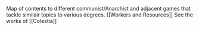 Map of contents to different communist/Anarchist and adjacent games that tackle similair topics to various degrees. 
[[Workers and Resources]]
See the works of [[Colestia]]